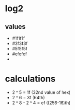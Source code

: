 # log2

## values

- #1f1f1f
- #3f3f3f
- #5f5f5f
- #efefef
- 
# calculations

- 2 ^ 5 = 1f (32nd value of hex)
- 2 ^ 6 = 3f (64th)
- 2 ^ 8 - 2 ^ 4 = ef ((256-16)th)
